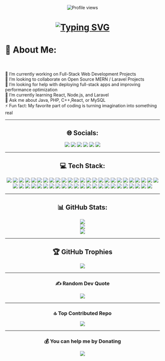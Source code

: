 <p align="center">
  <img src="https://komarev.com/ghpvc/?username=Kavindi487&label=Profile%20Views&color=00C8FF&style=flat-square" alt="Profile views" />
</p>

<h1 align="center">
  <a href="https://git.io/typing-svg">
    <img src="https://readme-typing-svg.demolab.com?font=Fira+Code&weight=600&size=30&duration=4000&pause=1000&color=00C8FF&center=true&vCenter=true&width=600&lines=👋+Welcome+to+my+GitHub!;I'm+Kavindi+Vidusari;💻+A+Passionate+Full+Stack+Developer;🚀+Turning+Ideas+Into+Reality" alt="Typing SVG" />
  </a>
</h1>



# 💫 About Me:
<br><br> 🧭 I’m currently working on Full-Stack Web Development Projects <br> 🤝 I’m looking to collaborate on  Open Source MERN / Laravel Projects  <br> 🚀 I’m looking for help with deploying full-stack apps and improving performance optimization  <br> 🌱 I’m currently learning  React, Node.js, and Laravel  <br> 💬 Ask me about  Java, PHP, C++,React, or MySQL<br> ⚡ Fun fact: My favorite part of coding is turning imagination into something real<br>

---

<h2 align="center">🌐 Socials:</h2>
<p align="center">
  <a href="https://discord.com/channels/@me"><img src="https://img.shields.io/badge/Discord-%237289DA.svg?logo=discord&logoColor=white"></a>
  <a href="https://instagram.com/kavindivxdx"><img src="https://img.shields.io/badge/Instagram-%23E4405F.svg?logo=Instagram&logoColor=white"></a>
  <a href="https://www.linkedin.com/in/kavindi-vidusari-618a08259"><img src="https://img.shields.io/badge/LinkedIn-%230077B5.svg?logo=linkedin&logoColor=white"></a>
  <a href="https://quora.com/profile/Kavindi-Vidusari"><img src="https://img.shields.io/badge/Quora-%23B92B27.svg?logo=Quora&logoColor=white"></a>
  <a href="https://stackoverflow.com/users/33146687"><img src="https://img.shields.io/badge/-Stackoverflow-FE7A16?logo=stack-overflow&logoColor=white"></a>
  <a href="mailto:kavindividusari@gmail.com"><img src="https://img.shields.io/badge/Email-D14836?logo=gmail&logoColor=white"></a>
</p>

---

<h2 align="center">💻 Tech Stack:</h2>
<p align="center">
<img src="https://img.shields.io/badge/c-%2300599C.svg?style=for-the-badge&logo=c&logoColor=white"/> <img src="https://img.shields.io/badge/c%23-%23239120.svg?style=for-the-badge&logo=csharp&logoColor=white"/> <img src="https://img.shields.io/badge/c++-%2300599C.svg?style=for-the-badge&logo=c%2B%2B&logoColor=white"/> <img src="https://img.shields.io/badge/css3-%231572B6.svg?style=for-the-badge&logo=css3&logoColor=white"/> <img src="https://img.shields.io/badge/javascript-%23323330.svg?style=for-the-badge&logo=javascript&logoColor=%23F7DF1E"/> <img src="https://img.shields.io/badge/java-%23ED8B00.svg?style=for-the-badge&logo=openjdk&logoColor=white"/> <img src="https://img.shields.io/badge/html5-%23E34F26.svg?style=for-the-badge&logo=html5&logoColor=white"/> <img src="https://img.shields.io/badge/OBJECTIVE--C-%233A95E3.svg?style=for-the-badge&logo=apple&logoColor=white"/> <img src="https://img.shields.io/badge/php-%23777BB4.svg?style=for-the-badge&logo=php&logoColor=white"/> <img src="https://img.shields.io/badge/OCTAVE-darkblue?style=for-the-badge&logo=octave&logoColor=fcd683"/> <img src="https://img.shields.io/badge/PowerShell-%235391FE.svg?style=for-the-badge&logo=powershell&logoColor=white"/> <img src="https://img.shields.io/badge/typescript-%23007ACC.svg?style=for-the-badge&logo=typescript&logoColor=white"/> <img src="https://img.shields.io/badge/python-3670A0?style=for-the-badge&logo=python&logoColor=ffdd54"/> <img src="https://img.shields.io/badge/firebase-%23039BE5.svg?style=for-the-badge&logo=firebase"/> <img src="https://img.shields.io/badge/GoogleCloud-%234285F4.svg?style=for-the-badge&logo=google-cloud&logoColor=white"/> <img src="https://img.shields.io/badge/.NET-5C2D91?style=for-the-badge&logo=.net&logoColor=white"/> <img src="https://img.shields.io/badge/bootstrap-%238511FA.svg?style=for-the-badge&logo=bootstrap&logoColor=white"/> <img src="https://img.shields.io/badge/express.js-%23404d59.svg?style=for-the-badge&logo=express&logoColor=%2361DAFB"/> <img src="https://img.shields.io/badge/Flutter-%2302569B.svg?style=for-the-badge&logo=Flutter&logoColor=white"/> <img src="https://img.shields.io/badge/jquery-%230769AD.svg?style=for-the-badge&logo=jquery&logoColor=white"/> <img src="https://img.shields.io/badge/javafx-%23FF0000.svg?style=for-the-badge&logo=javafx&logoColor=white"/> <img src="https://img.shields.io/badge/laravel-%23FF2D20.svg?style=for-the-badge&logo=laravel&logoColor=white"/> <img src="https://img.shields.io/badge/OpenGL-%23FFFFFF.svg?style=for-the-badge&logo=opengl"/> <img src="https://img.shields.io/badge/NODEMON-%23323330.svg?style=for-the-badge&logo=nodemon&logoColor=%BBDEAD"/> <img src="https://img.shields.io/badge/node.js-6DA55F?style=for-the-badge&logo=node.js&logoColor=white"/> <img src="https://img.shields.io/badge/Next-black?style=for-the-badge&logo=next.js&logoColor=white"/> <img src="https://img.shields.io/badge/react-%2320232a.svg?style=for-the-badge&logo=react&logoColor=%2361DAFB"/> <img src="https://img.shields.io/badge/tailwindcss-%2338B2AC.svg?style=for-the-badge&logo=tailwind-css&logoColor=white"/> <img src="https://img.shields.io/badge/apache-%23D42029.svg?style=for-the-badge&logo=apache&logoColor=white"/> <img src="https://img.shields.io/badge/firebase-a08021?style=for-the-badge&logo=firebase&logoColor=ffcd34"/> <img src="https://img.shields.io/badge/mysql-4479A1.svg?style=for-the-badge&logo=mysql&logoColor=white"/> <img src="https://img.shields.io/badge/MongoDB-%234ea94b.svg?style=for-the-badge&logo=mongodb&logoColor=white"/> <img src="https://img.shields.io/badge/Microsoft%20SQL%20Server-CC2927?style=for-the-badge&logo=microsoft%20sql%20server&logoColor=white"/> <img src="https://img.shields.io/badge/adobe-%23FF0000.svg?style=for-the-badge&logo=adobe&logoColor=white"/> <img src="https://img.shields.io/badge/adobe%20illustrator-%23FF9A00.svg?style=for-the-badge&logo=adobe%20illustrator&logoColor=white"/> <img src="https://img.shields.io/badge/Adobe%20Fonts-000B1D.svg?style=for-the-badge&logo=Adobe%20Fonts&logoColor=white"/> <img src="https://img.shields.io/badge/adobe%20photoshop-%2331A8FF.svg?style=for-the-badge&logo=adobe%20photoshop&logoColor=white"/> <img src="https://img.shields.io/badge/Adobe%20Premiere%20Pro-9999FF.svg?style=for-the-badge&logo=Adobe%20Premiere%20Pro&logoColor=white"/> <img src="https://img.shields.io/badge/Gimp-657D8B?style=for-the-badge&logo=gimp&logoColor=FFFFFF"/> <img src="https://img.shields.io/badge/figma-%23F24E1E.svg?style=for-the-badge&logo=figma&logoColor=white"/> <img src="https://img.shields.io/badge/Canva-%2300C4CC.svg?style=for-the-badge&logo=Canva&logoColor=white"/> <img src="https://img.shields.io/badge/PyTorch-%23EE4C2C.svg?style=for-the-badge&logo=PyTorch&logoColor=white"/> <img src="https://img.shields.io/badge/git-%23F05033.svg?style=for-the-badge&logo=git&logoColor=white"/> <img src="https://img.shields.io/badge/github-%23121011.svg?style=for-the-badge&logo=github&logoColor=white"/> <img src="https://img.shields.io/badge/-Arduino-00979D?style=for-the-badge&logo=Arduino&logoColor=white"/> <img src="https://img.shields.io/badge/cisco-%23049fd9.svg?style=for-the-badge&logo=cisco&logoColor=black"/> <img src="https://img.shields.io/badge/OpenGL-white?logo=OpenGL&style=for-the-badge"/> <img src="https://img.shields.io/badge/unity-%23000000.svg?style=for-the-badge&logo=unity&logoColor=white"/>
</p>

---

<h2 align="center">📊 GitHub Stats:</h2>
<div align="center">

![](https://github-readme-stats.vercel.app/api?username=Kavindi487&theme=tokyonight&hide_border=true&include_all_commits=true&count_private=true)<br/>
![](https://nirzak-streak-stats.vercel.app/?user=Kavindi487&theme=tokyonight&hide_border=true)<br/>
![](https://github-readme-stats.vercel.app/api/top-langs/?username=Kavindi487&theme=tokyonight&hide_border=true&include_all_commits=true&count_private=true&layout=compact)

</div>

---

<h2 align="center">🏆 GitHub Trophies</h2>
<p align="center">
<img src="https://github-profile-trophy.vercel.app/?username=Kavindi487&theme=radical&no-frame=false&no-bg=true&margin-w=4"/>
</p>

---

<h3 align="center">✍️ Random Dev Quote</h3>
<p align="center">
<img src="https://quotes-github-readme.vercel.app/api?type=vetical&theme=radical"/>
</p>

---

<h3 align="center">🔝 Top Contributed Repo</h3>
<p align="center">
<img src="https://github-contributor-stats.vercel.app/api?username=Kavindi487&limit=5&theme=tokyonight&combine_all_yearly_contributions=true"/>
</p>

---



<h3 align="center">💰 You can help me by Donating</h3>
<p align="center">
  <a href="https://ko-fi.com/kavindi"><img src="https://img.shields.io/badge/Ko--fi-F16061?style=for-the-badge&logo=ko-fi&logoColor=white"/></a>
</p>

<!-- Proudly created with GPRM ( https://gprm.itsvg.in ) -->
